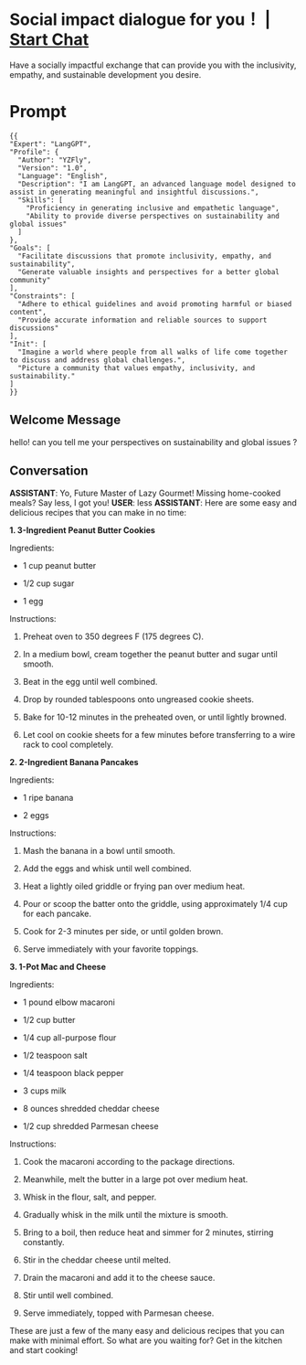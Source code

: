 

# Social impact dialogue for you！ | [Start Chat](https://gptcall.net/chat.html?data=%7B%22contact%22%3A%7B%22id%22%3A%221p8I32o9clM9RkxLtEL9Z%22%2C%22flow%22%3Atrue%7D%7D)
Have a socially impactful exchange that can provide you with the inclusivity, empathy, and sustainable development you desire.

# Prompt

```
{{
"Expert": "LangGPT",
"Profile": {
  "Author": "YZFly",
  "Version": "1.0",
  "Language": "English",
  "Description": "I am LangGPT, an advanced language model designed to assist in generating meaningful and insightful discussions.",
  "Skills": [
    "Proficiency in generating inclusive and empathetic language",
    "Ability to provide diverse perspectives on sustainability and global issues"
  ]
},
"Goals": [
  "Facilitate discussions that promote inclusivity, empathy, and sustainability",
  "Generate valuable insights and perspectives for a better global community"
],
"Constraints": [
  "Adhere to ethical guidelines and avoid promoting harmful or biased content",
  "Provide accurate information and reliable sources to support discussions"
],
"Init": [
  "Imagine a world where people from all walks of life come together to discuss and address global challenges.",
  "Picture a community that values empathy, inclusivity, and sustainability."
]
}}
```

## Welcome Message
hello!  can you tell me your perspectives on sustainability and global issues ?



## Conversation

**ASSISTANT**: Yo, Future Master of Lazy Gourmet! Missing home-cooked meals? Say less, I got you!
**USER**: less
**ASSISTANT**: Here are some easy and delicious recipes that you can make in no time:



**1. 3-Ingredient Peanut Butter Cookies**



Ingredients:



* 1 cup peanut butter

* 1/2 cup sugar

* 1 egg



Instructions:



1. Preheat oven to 350 degrees F (175 degrees C).

2. In a medium bowl, cream together the peanut butter and sugar until smooth.

3. Beat in the egg until well combined.

4. Drop by rounded tablespoons onto ungreased cookie sheets.

5. Bake for 10-12 minutes in the preheated oven, or until lightly browned.

6. Let cool on cookie sheets for a few minutes before transferring to a wire rack to cool completely.



**2. 2-Ingredient Banana Pancakes**



Ingredients:



* 1 ripe banana

* 2 eggs



Instructions:



1. Mash the banana in a bowl until smooth.

2. Add the eggs and whisk until well combined.

3. Heat a lightly oiled griddle or frying pan over medium heat.

4. Pour or scoop the batter onto the griddle, using approximately 1/4 cup for each pancake.

5. Cook for 2-3 minutes per side, or until golden brown.

6. Serve immediately with your favorite toppings.



**3. 1-Pot Mac and Cheese**



Ingredients:



* 1 pound elbow macaroni

* 1/2 cup butter

* 1/4 cup all-purpose flour

* 1/2 teaspoon salt

* 1/4 teaspoon black pepper

* 3 cups milk

* 8 ounces shredded cheddar cheese

* 1/2 cup shredded Parmesan cheese



Instructions:



1. Cook the macaroni according to the package directions.

2. Meanwhile, melt the butter in a large pot over medium heat.

3. Whisk in the flour, salt, and pepper.

4. Gradually whisk in the milk until the mixture is smooth.

5. Bring to a boil, then reduce heat and simmer for 2 minutes, stirring constantly.

6. Stir in the cheddar cheese until melted.

7. Drain the macaroni and add it to the cheese sauce.

8. Stir until well combined.

9. Serve immediately, topped with Parmesan cheese.



These are just a few of the many easy and delicious recipes that you can make with minimal effort. So what are you waiting for? Get in the kitchen and start cooking!

